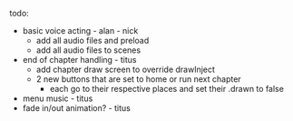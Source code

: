 todo:
- basic voice acting - alan - nick
    - add all audio files and preload
    - add all audio files to scenes
- end of chapter handling - titus
    - add chapter draw screen to override drawInject
    - 2 new buttons that are set to home or run next chapter
        - each go to their respective places and set their .drawn to false
- menu music - titus
- fade in/out animation? - titus